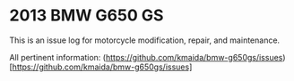 # 2013 BMW G650 GS

This is an issue log for motorcycle modification, repair, and maintenance.

All pertinent information: (https://github.com/kmaida/bmw-g650gs/issues)[https://github.com/kmaida/bmw-g650gs/issues]